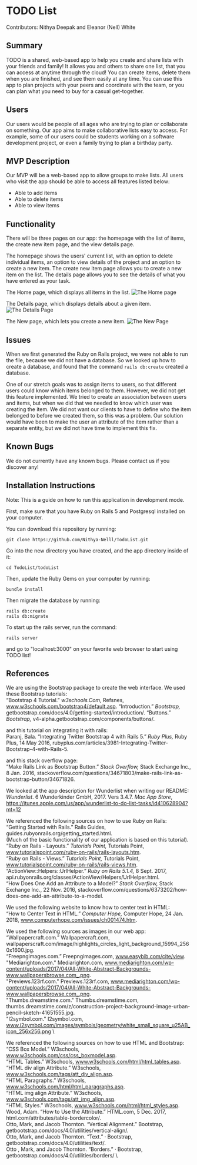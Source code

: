 # TODO List

Contributors: Nithya Deepak and Eleanor (Nell) White

## Summary
TODO is a shared, web-based app to help you create and share lists with your friends and family! It allows you and others to share one list, that you can access at anytime through the cloud! You can create items, delete them when you are finished, and see them easily at any time. You can use this app to plan projects with your peers and coordinate with the team, or you can plan what you need to buy for a casual get-together.


## Users

Our users would be people of all ages who are trying to plan or collaborate on something. Our app aims to make collaborative lists easy to access. For example, some of our users could be students working on a software development project, or even a family trying to plan a birthday party.


## MVP Description

Our MVP will be a web-based app to allow groups to make lists. All users who visit the app should be able to access all features listed below:

- Able to add items
- Able to delete items
- Able to view items

## Functionality

There will be three pages on our app: the homepage with the list of items, the create new item page, and the view details page.

The homepage shows the users' current list, with an option to delete individual items, an option to view details of the project and an option to create a new item. The create new item page allows you to create a new item on the list. The details page allows you to see the details of what you have entered as your task.

 The Home page, which displays all items in the list.
![The Home page](https://github.com/Nithya-Nelll/TodoList/blob/master/CreativeRailsIndexPage.JPG "The Home page, which displays all items in the list.")

The Details page, which displays details about a given item.
![The Details Page](https://github.com/Nithya-Nelll/TodoList/blob/master/CreativeRailsShowPage.JPG "The Details page, which displays details about a given item.")

The New page, which lets you create a new item.
![The New Page](https://github.com/Nithya-Nelll/TodoList/blob/master/CreativeRailsNewPage.JPG "The New page, which lets you create a new item.")


## Issues

When we first generated the Ruby on Rails project, we were not able to run the file, because we did not have a database. So we looked up how to create a database, and found that the command ```rails db:create``` created a database. 

One of our stretch goals was to assign items to users, so that different users could know which items belonged to them. However, we did not get this feature implemented. We tried to create an association between users and items, but when we did that we needed to know which user was creating the item. We did not want our clients to have to define who the item belonged to before we created them, so this was a problem. Our solution would have been to make the user an attribute of the item rather than a separate entity, but we did not have time to implement this fix.


## Known Bugs

We do not currently have any known bugs. Please contact us if you discover any!


## Installation Instructions
Note: This is a guide on how to run this application in development mode. 

First, make sure that you have Ruby on Rails 5 and Postgresql installed on your computer.

You can download this repository by running:
```
git clone https://github.com/Nithya-Nelll/TodoList.git
```

Go into the new directory you have created, and the app directory inside of it:
```
cd TodoList/todoList
```

Then, update the Ruby Gems on your computer by running:
```
bundle install
```

Then migrate the database by running:
```
rails db:create
rails db:migrate
```

To start up the rails server, run the command:
```
rails server
```

and go to "localhost:3000" on your favorite web browser to start using TODO list!


## References
We are using the Bootstrap package to create the web interface.
We used these Bootstrap tutorials: \
“Bootstrap 4 Tutorial.” *w3schools.Com,* Refsnes, www.w3schools.com/bootstrap4/default.asp.
“Introduction.” *Bootstrap,* getbootstrap.com/docs/4.0/getting-started/introduction/.
“Buttons.” *Bootstrap,* v4-alpha.getbootstrap.com/components/buttons/.

and this tutorial on integrating it with rails: \
Paranj, Bala. “Integrating Twitter Bootstrap 4 with Rails 5.” *Ruby Plus,* Ruby Plus, 14 May 2016, rubyplus.com/articles/3981-Integrating-Twitter-Bootstrap-4-with-Rails-5.

and this stack overflow page: \
 “Make Rails Link as Bootstrap Button.” *Stack Overflow,* Stack Exchange Inc., 8 Jan. 2016, stackoverflow.com/questions/34671803/make-rails-link-as-bootstrap-button/34671826.

We looked at the app description for Wunderlist when writing our README: \
*Wunderlist*. 6 Wunderkinder GmbH, 2017. Vers 3.4.7. *Mac App Store*, https://itunes.apple.com/us/app/wunderlist-to-do-list-tasks/id410628904?mt=12

We referenced the following sources on how to use Ruby on Rails: \
 “Getting Started with Rails.” Rails Guides, guides.rubyonrails.org/getting_started.html. \
 (Much of the basic functionality of our application is based on this tutorial). \
“Ruby on Rails - Layouts.” *Tutorials Point,* Tutorials Point, www.tutorialspoint.com/ruby-on-rails/rails-layouts.htm. \
“Ruby on Rails - Views.” *Tutorials Point,* Tutorials Point, www.tutorialspoint.com/ruby-on-rails/rails-views.htm. \
“ActionView::Helpers::UrlHelper.” *Ruby on Rails 5.1.4,* 8 Sept. 2017, api.rubyonrails.org/classes/ActionView/Helpers/UrlHelper.html. \
“How Does One Add an Attribute to a Model?” *Stack Overflow,* Stack Exchange Inc., 22 Nov. 2016, stackoverflow.com/questions/6373202/how-does-one-add-an-attribute-to-a-model.

We used the following website to know how to center text in HTML: \
“How to Center Text in HTML.” *Computer Hope,* Computer Hope, 24 Jan. 2018, www.computerhope.com/issues/ch001474.htm.

We used the following sources as images in our web app: \
“Wallpapercraft.com.” Wallpapercraft.com, wallpaperscraft.com/image/highlights_circles_light_background_15994_2560x1600.jpg. \
“Freepngimages.com.” Freepngimages.com, www.easybib.com/cite/view. \
"Mediarighton.com." Mediarighton.com, www.mediarighton.com/wp-content/uploads/2017/04/All-White-Abstract-Backgrounds-www.wallpapersbrowse.com_.png. \
"Previews.123rf.com." Previews.123rf.com, www.mediarighton.com/wp-content/uploads/2017/04/All-White-Abstract-Backgrounds-www.wallpapersbrowse.com_.png. \
"Thumbs.dreamstime.com." Thumbs.dreamstime.com, thumbs.dreamstime.com/z/construction-project-background-image-urban-pencil-sketch-41651555.jpg. \
"I2symbol.com." I2symbol.com, www.i2symbol.com/images/symbols/geometry/white_small_square_u25AB_icon_256x256.png \

We referenced the following sources on how to use HTML and Bootstrap: \
“CSS Box Model.” W3schools, www.w3schools.com/css/css_boxmodel.asp. \
“HTML Tables.” W3schools, www.w3schools.com/html/html_tables.asp. \
“HTML div align Attribute.” W3schools, www.w3schools.com/tags/att_div_align.asp. \
“HTML Paragraphs.” W3schools, www.w3schools.com/html/html_paragraphs.asp. \
“HTML img align Attribute.” W3schools, www.w3schools.com/tags/att_img_align.asp. \
“HTML Styles.” W3schools, www.w3schools.com/html/html_styles.asp. \
Wood, Adam. “How to Use the Attribute.” HTML.com, 5 Dec. 2017, html.com/attributes/table-bordercolor/. \
Otto, Mark, and Jacob Thornton. “Vertical Alignment.” Bootstrap, getbootstrap.com/docs/4.0/utilities/vertical-align/. \
Otto, Mark, and Jacob Thornton. “Text.” · Bootstrap, getbootstrap.com/docs/4.0/utilities/text/. \
Otto , Mark, and Jacob Thornton. “Borders.” · Bootstrap, getbootstrap.com/docs/4.0/utilities/borders/ \

